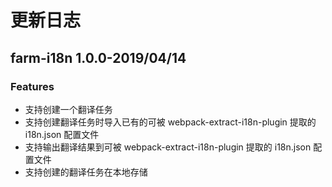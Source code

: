 # 更新日志

## farm-i18n 1.0.0-2019/04/14

### Features

- 支持创建一个翻译任务
- 支持创建翻译任务时导入已有的可被 webpack-extract-i18n-plugin 提取的 i18n.json 配置文件
- 支持输出翻译结果到可被 webpack-extract-i18n-plugin 提取的 i18n.json 配置文件
- 支持创建的翻译任务在本地存储
